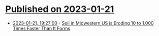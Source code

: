 # [Published on 2023-01-21](index.md)

* [2023-01-21, 19:27:00](https://soylentnews.org/article.pl?sid=23/01/20/1858237&from=rss) - [Soil in Midwestern US is Eroding 10 to 1,000 Times Faster Than It Forms](https://soylentnews.org/article.pl?sid=23/01/20/1858237&from=rss)
